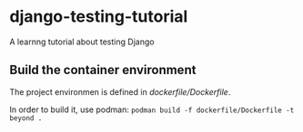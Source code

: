 # django-testing-tutorial
A learnng tutorial about testing Django

## Build the container environment

The project environmen is defined in *dockerfile/Dockerfile*.

In order to build it, use podman:
`podman build -f dockerfile/Dockerfile -t beyond .`
